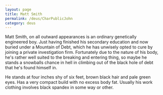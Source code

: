 ```yaml
---
layout: page
title: Matt Smith
permalink: /deus/CharPublicJohn
category: deus
---
```

Matt Smith, on all outward appearances is an ordinary genetically engineered boy.  Just having finished his secondary education and now buried under a Mountain of Debt, which he has unwisely opted to cure by joining a private investigation firm.  Fortunately due to the nature of his body, he's rather well suited to the breaking and entering thing, so maybe he stands a snowballs chance in hell in climbing out of the black hole of debt that he's found himself in.

He stands at four inches shy of six feet, brown black hair and pale green eyes.  Has a very compact build with no excess body fat.  Usually his work clothing involves black spandex in some way or other.

